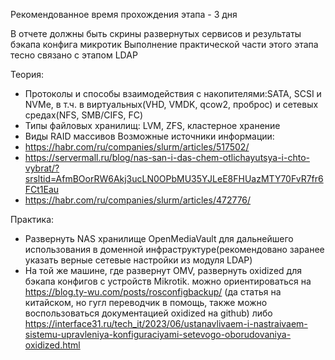 Рекомендованное время прохождения этапа - 3 дня

В отчете должны быть скрины развернутых сервисов и результаты бэкапа конфига микротик
Выполнение практической части этого этапа тесно связано с этапом LDAP

Теория:
- Протоколы и способы взаимодействия с накопителями:SATA, SCSI и NVMe, в т.ч. в виртуальных(VHD, VMDK, qcow2, проброс) и сетевых средах(NFS, SMB/CIFS, FC)
- Типы файловых хранилищ: LVM, ZFS, кластерное хранение
- Виды RAID массивов
Возможные источники информации:
- https://habr.com/ru/companies/slurm/articles/517502/
- https://servermall.ru/blog/nas-san-i-das-chem-otlichayutsya-i-chto-vybrat/?srsltid=AfmBOorRW6Akj3ucLN0OPbMU35YJLeE8FHUazMTY70FvR7fr6FCt1Eau
- https://habr.com/ru/companies/slurm/articles/472776/

Практика:
- Развернуть NAS хранилище OpenMediaVault для дальнейшего использования в доменной инфраструктуре(рекомендовано заранее указать верные сетевые настройки из модуля LDAP)
- На той же машине, где развернут OMV, развернуть oxidized для бэкапа конфигов с устройств Mikrotik. можно ориентироваться на https://blog.ty-wu.com/posts/rosconfigbackup/ (да статья на китайском, но гугл переводчик в помощь, также можно воспользоваться документацией oxidized на github) либо https://interface31.ru/tech_it/2023/06/ustanavlivaem-i-nastraivaem-sistemu-upravleniya-konfiguraciyami-setevogo-oborudovaniya-oxidized.html

